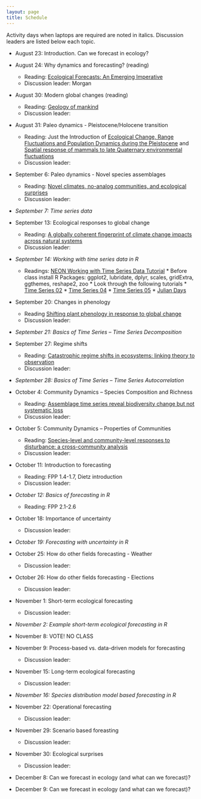 ```yaml
---
layout: page
title: Schedule
---
```

Activity days when laptops are required are noted in italics. Discussion leaders are listed below each topic.

* August 23: Introduction. Can we forecast in ecology?

* August 24: Why dynamics and forecasting? (reading)
    * Reading: [Ecological Forecasts: An Emerging Imperative](https://doi.org/10.1126/science.293.5530.657)
    * Discussion leader: Morgan

* August 30: Modern global changes (reading)
    * Reading: [Geology of mankind](https://doi.org/10.1038/415023a)
    * Discussion leader:
 
* August 31:  Paleo dynamics - Pleistocene/Holocene transition
    * Reading: Just the Introduction of
      [Ecological Change, Range Fluctuations and Population Dynamics during the Pleistocene](https://doi.org/10.1016/j.cub.2009.06.030)
      and
      [Spatial response of mammals to late Quaternary environmental fluctuations](http://ib.berkeley.edu/labs/barnosky/FAUNMAP_Science.pdf)
    * Discussion leader: 

* September 6: Paleo dynamics - Novel species assemblages
    * Reading: [Novel climates, no-analog communities, and ecological surprises](https://doi.org/10.1890/070037)
    * Discussion leader:
 
* *September 7: Time series data*
 
* September 13: Ecological responses to global change
    * Reading: [A globally coherent fingerprint of climate change impacts across natural systems](https://doi.org/10.1038/nature01286)
    * Discussion leader:
 
* *September 14: Working with time series data in R*
    * Readings: [NEON Working with Time Series Data Tutorial](http://neondataskills.org/tutorial-series/tabular-time-series/)
          * Before class install R Packages: ggplot2, lubridate, dplyr, scales, gridExtra, ggthemes, reshape2, zoo
          * Look through the following tutorials
               *  [Time Series 02](http://neondataskills.org/R/time-series-convert-date-time-class-POSIX/)
               *  [Time Series 04](http://neondataskills.org/R/time-series-subset-dplyr/)
               *  [Time Series 05](http://neondataskills.org/R/time-series-plot-ggplot/)
               *  [Julian Days](http://neondataskills.org/R/julian-day-conversion/)

* September 20: Changes in phenology
    * Reading [Shifting plant phenology in response to global change](https://doi.org/10.1016/j.tree.2007.04.003)
    * Discussion leader:
 
* *September 21: Basics of Time Series – Time Series Decomposition*

* September 27: Regime shifts
    * Reading: [Catastrophic regime shifts in ecosystems: linking theory to observation](http://dx.doi.org/10.1016/j.tree.2003.09.002)
    * Discussion leader:
 
* *September 28: Basics of Time Series – Time Series Autocorrelation*

* October 4: Community Dynamics – Species Composition and Richness 
    * Reading: [Assemblage time series reveal biodiversity change but not systematic loss](https://doi.org/10.1126/science.1248484)
    * Discussion leader:
 
* October 5: Community Dynamics – Properties of Communities
    * Reading: [Species-level and community-level responses to disturbance: a cross-community analysis](https://doi.org/10.1890/13-2250.1)
    * Discussion leader:
 
* October 11: Introduction to forecasting
    * Reading: FPP 1.4-1.7, Dietz introduction
    * Discussion leader:

* *October 12: Basics of forecasting in R*
    * Reading: FPP 2.1-2.6 

* October 18: Importance of uncertainty
    * Discussion leader:
 
* *October 19: Forecasting with uncertainty in R*

* October 25: How do other fields forecasting - Weather
    * Discussion leader:
 
* October 26: How do other fields forecasting - Elections
    * Discussion leader:
 
* November 1: Short-term ecological forecasting
    * Discussion leader:
 
* *November 2: Example short-term ecological forecasting in R*

* November 8: VOTE! NO CLASS

* November 9: Process-based vs. data-driven models for forecasting
    * Discussion leader:
 
* November 15: Long-term ecological forecasting
    * Discussion leader:
 
* *November 16: Species distribution model based forecasting in R*

* November 22: Operational forecasting
    * Discussion leader:
 
* November 29: Scenario based foreasting
    * Discussion leader:
 
* November 30: Ecological surprises
    * Discussion leader:
 
* December 8: Can we forecast in ecology (and what can we forecast)?

* December 9: Can we forecast in ecology (and what can we forecast)?
